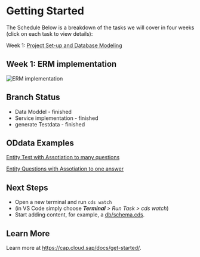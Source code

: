 # Getting Started

The Schedule
Below is a breakdown of the tasks we will cover in four weeks (click on each task to view details):

Week 1: [Project Set-up and Database Modeling](https://groups.community.sap.com/t5/application-development-discussions/sap-developer-challenge-full-stack-project-set-up-and-database-modeling/td-p/284674)

## Week 1: ERM implementation

![ERM implementation](https://groups.community.sap.com/t5/image/serverpage/image-id/43346i0642034B7C80E9C6/image-size/large/is-moderation-mode/true?v=v2&px=999)

## Branch Status

- Data Moddel - finished
- Service implementation - finished
- generate Testdata - finished

## ODdata Examples

[Entity Test with Assotiation to many questions](http://localhost:4004/dev-challenge/Tests?$expand=questions)

[Entity Questions with Assotiation to one answer](http://localhost:4004/dev-challenge/Questions?$expand=answer)

## Next Steps

- Open a new terminal and run `cds watch`
- (in VS Code simply choose _**Terminal** > Run Task > cds watch_)
- Start adding content, for example, a [db/schema.cds](db/schema.cds).

## Learn More

Learn more at https://cap.cloud.sap/docs/get-started/.

